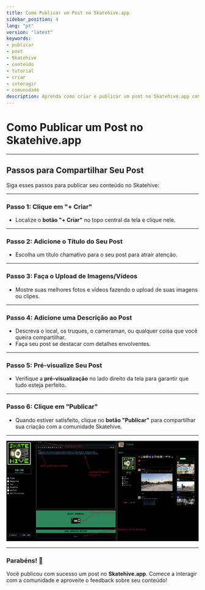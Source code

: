 ```yaml
---
title: Como Publicar um Post no Skatehive.app 
sidebar_position: 4
lang: "pt"
version: "latest"
keywords: 
- publicar
- post 
- Skatehive
- conteúdo
- tutorial
- criar
- interagir
- comunidade
description: Aprenda como criar e publicar um post no Skatehive.app com este passo a passo simples. Compartilhe suas fotos e vídeos com a comunidade!
---
```


# Como Publicar um Post no Skatehive.app

---

## Passos para Compartilhar Seu Post

Siga esses passos para publicar seu conteúdo no Skatehive:

---

### Passo 1: Clique em "+ Criar"

- Localize o **botão "+ Criar"** no topo central da tela e clique nele.

---

### Passo 2: Adicione o Título do Seu Post

- Escolha um título chamativo para o seu post para atrair atenção.

---

### Passo 3: Faça o Upload de Imagens/Vídeos

- Mostre suas melhores fotos e vídeos fazendo o upload de suas imagens ou clipes.

---

### Passo 4: Adicione uma Descrição ao Post

- Descreva o local, os truques, o cameraman, ou qualquer coisa que você queira compartilhar.  
- Faça seu post se destacar com detalhes envolventes.

---

### Passo 5: Pré-visualize Seu Post

- Verifique a **pré-visualização** no lado direito da tela para garantir que tudo esteja perfeito.

---

### Passo 6: Clique em "Publicar"

- Quando estiver satisfeito, clique no **botão "Publicar"** para compartilhar sua criação com a comunidade Skatehive.

---

![Publicar Post](../../../../../src/assets/Tuto--basic/1.png)

---

### Parabéns! 🎉  

Você publicou com sucesso um post no **Skatehive.app**. Comece a interagir com a comunidade e aproveite o feedback sobre seu conteúdo!
